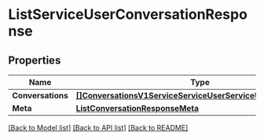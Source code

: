 # ListServiceUserConversationResponse

## Properties

Name | Type | Description | Notes
------------ | ------------- | ------------- | -------------
**Conversations** | [**[]ConversationsV1ServiceServiceUserServiceUserConversation**](ConversationsV1ServiceServiceUserServiceUserConversation.md) |  |[optional] 
**Meta** | [**ListConversationResponseMeta**](ListConversationResponseMeta.md) |  |[optional] 

[[Back to Model list]](../README.md#documentation-for-models) [[Back to API list]](../README.md#documentation-for-api-endpoints) [[Back to README]](../README.md)


